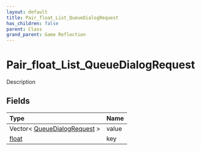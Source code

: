 ```yaml
---
layout: default
title: Pair_float_List_QueueDialogRequest
has_children: false
parent: Class
grand_parent: Game Reflection
---
```

# Pair_float_List_QueueDialogRequest
Description 

## Fields

| Type | Name |
|:-------------|:--------------|
| Vector< [QueueDialogRequest](/docs/game-reflection/classes/queue_dialog_request) > | value |
| [float](/docs/game-reflection/components/float) | key |

